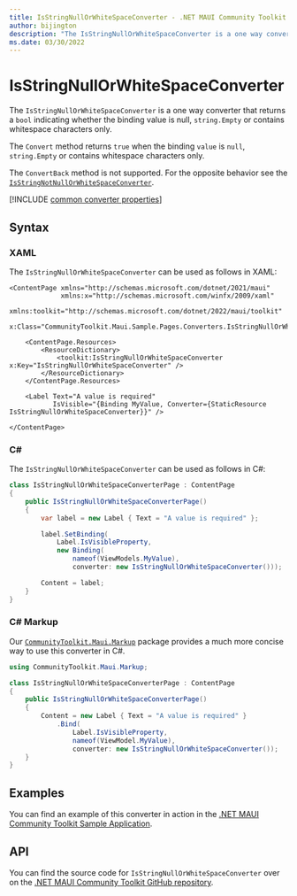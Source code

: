 ```yaml
---
title: IsStringNullOrWhiteSpaceConverter - .NET MAUI Community Toolkit
author: bijington
description: "The IsStringNullOrWhiteSpaceConverter is a one way converter that returns a bool indicating whether the binding value is null or string.Empty or contains whitespace characters only."
ms.date: 03/30/2022
---
```


# IsStringNullOrWhiteSpaceConverter

The `IsStringNullOrWhiteSpaceConverter` is a one way converter that returns a `bool` indicating whether the binding value is null, `string.Empty` or contains whitespace characters only.

The `Convert` method returns `true` when the binding `value` is `null`, `string.Empty` or contains whitespace characters only.

The `ConvertBack` method is not supported. For the opposite behavior see the [`IsStringNotNullOrWhiteSpaceConverter`](is-string-not-null-or-whitespace-converter.md).

[!INCLUDE [common converter properties](../includes/communitytoolkit-converter.md)]

## Syntax

### XAML

The `IsStringNullOrWhiteSpaceConverter` can be used as follows in XAML:

```xaml
<ContentPage xmlns="http://schemas.microsoft.com/dotnet/2021/maui"
             xmlns:x="http://schemas.microsoft.com/winfx/2009/xaml"
             xmlns:toolkit="http://schemas.microsoft.com/dotnet/2022/maui/toolkit"
             x:Class="CommunityToolkit.Maui.Sample.Pages.Converters.IsStringNullOrWhiteSpaceConverterPage">

    <ContentPage.Resources>
        <ResourceDictionary>
            <toolkit:IsStringNullOrWhiteSpaceConverter x:Key="IsStringNullOrWhiteSpaceConverter" />
        </ResourceDictionary>
    </ContentPage.Resources>

    <Label Text="A value is required"
           IsVisible="{Binding MyValue, Converter={StaticResource IsStringNullOrWhiteSpaceConverter}}" />

</ContentPage>
```

### C#

The `IsStringNullOrWhiteSpaceConverter` can be used as follows in C#:

```csharp
class IsStringNullOrWhiteSpaceConverterPage : ContentPage
{
    public IsStringNullOrWhiteSpaceConverterPage()
    {
        var label = new Label { Text = "A value is required" };

		label.SetBinding(
			Label.IsVisibleProperty,
			new Binding(
				nameof(ViewModels.MyValue),
				converter: new IsStringNullOrWhiteSpaceConverter()));

		Content = label;
    }
}
```

### C# Markup

Our [`CommunityToolkit.Maui.Markup`](../markup/markup.md) package provides a much more concise way to use this converter in C#.

```csharp
using CommunityToolkit.Maui.Markup;

class IsStringNullOrWhiteSpaceConverterPage : ContentPage
{
    public IsStringNullOrWhiteSpaceConverterPage()
    {
        Content = new Label { Text = "A value is required" }
            .Bind(
                Label.IsVisibleProperty,
                nameof(ViewModel.MyValue),
                converter: new IsStringNullOrWhiteSpaceConverter());
    }
}
```

## Examples

You can find an example of this converter in action in the [.NET MAUI Community Toolkit Sample Application](https://github.com/CommunityToolkit/Maui/blob/main/samples/CommunityToolkit.Maui.Sample/Pages/Converters/IsStringNullOrWhiteSpaceConverterPage.xaml).

## API

You can find the source code for `IsStringNullOrWhiteSpaceConverter` over on the [.NET MAUI Community Toolkit GitHub repository](https://github.com/CommunityToolkit/Maui/blob/main/src/CommunityToolkit.Maui/Converters/IsStringNullOrWhiteSpaceConverter.shared.cs).
